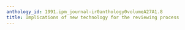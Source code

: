 ```yaml
---
anthology_id: 1991.ipm_journal-ir0anthology0volumeA27A1.8
title: Implications of new technology for the reviewing process
---
```


